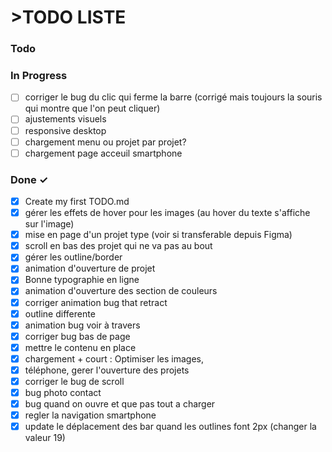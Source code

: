 # >TODO LISTE


### Todo


### In Progress

- [ ] corriger le bug du clic qui ferme la barre (corrigé mais toujours la souris qui montre que l'on peut cliquer)
- [ ] ajustements visuels
- [ ] responsive desktop
- [ ] chargement menu ou projet par projet?
- [ ] chargement page acceuil smartphone

### Done ✓

- [x] Create my first TODO.md
- [x] gérer les effets de hover pour les images (au hover du texte s'affiche sur l'image) 
- [x] mise en page d'un projet type (voir si transferable depuis Figma)
- [x] scroll en bas des projet qui ne va pas au bout
- [x] gérer les outline/border
- [x] animation d'ouverture de projet
- [x] Bonne typographie en ligne
- [x] animation d'ouverture des section de couleurs
- [x] corriger animation bug that retract
- [x] outline differente
- [x] animation bug voir à travers
- [x] corriger bug bas de page
- [x] mettre le contenu en place
- [x] chargement + court : Optimiser les images,
- [x] téléphone, gerer l'ouverture des projets
- [x] corriger le bug de scroll
- [x] bug photo contact
- [x] bug quand on ouvre et que pas tout a charger
- [x] regler la navigation smartphone
- [x] update le déplacement des bar quand les outlines font 2px (changer la valeur 19)